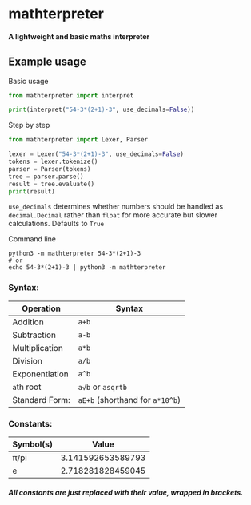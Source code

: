 # mathterpreter

#### A lightweight and basic maths interpreter

## Example usage

Basic usage

```python
from mathterpreter import interpret

print(interpret("54-3*(2+1)-3", use_decimals=False))
```

Step by step
```python
from mathterpreter import Lexer, Parser

lexer = Lexer("54-3*(2+1)-3", use_decimals=False)
tokens = lexer.tokenize()
parser = Parser(tokens)
tree = parser.parse()
result = tree.evaluate()
print(result)
```
`use_decimals` determines whether numbers should be handled as `decimal.Decimal` rather than `float` for more accurate but slower calculations. 
Defaults to `True`

Command line
```shell script
python3 -m mathterpreter 54-3*(2+1)-3
# or
echo 54-3*(2+1)-3 | python3 -m mathterpreter
```

### Syntax:
| Operation         | Syntax                            |
| ----------------- | --------------------------------- |
| Addition          | `a+b`                             |
| Subtraction       | `a-b`                             |
| Multiplication    | `a*b`                             |
| Division          | `a/b`                             |
| Exponentiation    | `a^b`                             |
| `a`th root        | `a√b` or `asqrtb`                 |
| Standard Form:    | `aE+b` (shorthand for `a*10^b`)   |


### Constants:
| Symbol(s)         | Value             |
| ----------------- | ---------         |
| π/pi              | 3.141592653589793 |
| e                  | 2.718281828459045 |
##### All constants are just replaced with their value, wrapped in brackets.

